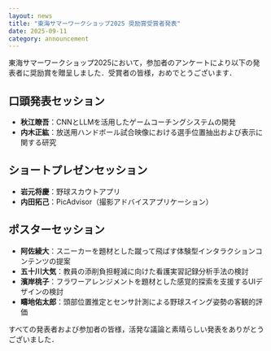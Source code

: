 ```yaml
---
layout: news
title: "東海サマーワークショップ2025 奨励賞受賞者発表"
date: 2025-09-11
category: announcement
---
```


東海サマーワークショップ2025において，参加者のアンケートにより以下の発表者に奨励賞を贈呈しました．受賞者の皆様，おめでとうございます．

## 口頭発表セッション
- **秋江瞭吾**：CNNとLLMを活用したゲームコーチングシステムの開発
- **内木正紘**：放送用ハンドボール試合映像における選手位置抽出および表示に関する研究

## ショートプレゼンセッション
- **岩元将慶**：野球スカウトアプリ
- **内田拓己**：PicAdvisor（撮影アドバイスアプリケーション）

## ポスターセッション
- **阿佐綾大**：スニーカーを題材とした蹴って飛ばす体験型インタラクションコンテンツの提案
- **五十川大気**：教員の添削負担軽減に向けた看護実習記録分析手法の検討
- **濱岸桃子**：フラワーアレンジメントを題材とした感覚的探索を支援するUIデザインの検討
- **疇地佑太郎**：頭部位置推定とセンサ計測による野球スイング姿勢の客観的評価

すべての発表者および参加者の皆様，活発な議論と素晴らしい発表をありがとうございました．